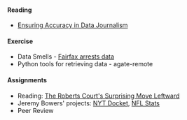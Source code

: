 

#### Reading

  * [Ensuring Accuracy in Data Journalism](https://github.com/nikeiubel/data-smells/wiki/Ensuring-Accuracy-in-Data-Journalism)

#### Exercise

  * Data Smells - [Fairfax arrests data](https://github.com/JOUR479K/agate_exercises)
  * Python tools for retrieving data - agate-remote

#### Assignments

  * Reading: [The Roberts Court's Surprising Move Leftward](http://www.nytimes.com/interactive/2015/06/23/upshot/the-roberts-courts-surprising-move-leftward.html)
  * Jeremy Bowers' projects: [NYT Docket](https://github.com/newsdev/nyt-docket), [NFL Stats](https://github.com/jeremyjbowers/nfl-stats)
  * Peer Review
